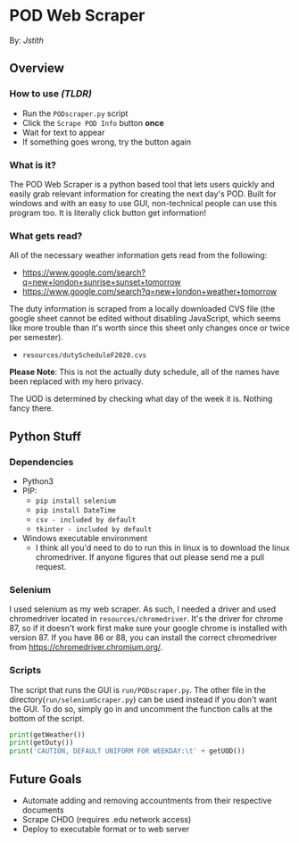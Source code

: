 __POD Web Scraper__
==================

By: _Jstith_

## Overview

### How to use _(TLDR)_

- Run the `PODscraper.py` script
- Click the `Scrape POD Info` button __once__
- Wait for text to appear
- If something goes wrong, try the button again

### What is it?

The POD Web Scraper is a python based tool that lets users quickly and easily grab relevant information for creating the next day's POD. Built for windows and with an easy to use GUI, non-technical people can use this program too. It is literally click button get information!

### What gets read?

All of the necessary weather information gets read from the following:

- https://www.google.com/search?q=new+london+sunrise+sunset+tomorrow
- https://www.google.com/search?q=new+london+weather+tomorrow

The duty information is scraped from a locally downloaded CVS file (the google sheet cannot be edited without disabling JavaScript, which seems like more trouble than it's worth since this sheet only changes once or twice per semester).

- `resources/dutyScheduleF2020.cvs`

**Please Note**: This is not the actually duty schedule, all of the names have been replaced with my hero privacy.

The UOD is determined by checking what day of the week it is. Nothing fancy there.

## Python Stuff

### Dependencies

- Python3
- PIP:
  - `pip install selenium`
  - `pip install DateTime`
  - `csv - included by default`
  - `tkinter - included by default`
- Windows executable environment
  - I think all you'd need to do to run this in linux is to download the linux chromedriver. If anyone figures that out please send me a pull request.

### Selenium

I used selenium as my web scraper. As such, I needed a driver and used chromedriver located in `resources/chromedriver`. It's the driver for chrome 87, so if it doesn't work first make sure your google chrome is installed with version 87. If you have 86 or 88, you can install the correct chromedriver from https://chromedriver.chromium.org/.

### Scripts

The script that runs the GUI is `run/PODscraper.py`. The other file in the directory(`run/seleniumScraper.py`) can be used instead if you don't want the GUI. To do so, simply go in and uncomment the function calls at the bottom of the script.

```Python
print(getWeather())
print(getDuty())
print('CAUTION, DEFAULT UNIFORM FOR WEEKDAY:\t' + getUOD())
```

## Future Goals

- Automate adding and removing accountments from their respective documents
- Scrape CHDO (requires .edu network access)
- Deploy to executable format or to web server
